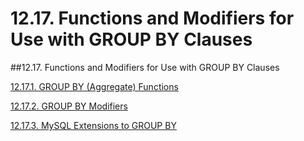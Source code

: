 # 12.17. Functions and Modifiers for Use with GROUP BY Clauses

##12.17. Functions and Modifiers for Use with GROUP BY Clauses

[12.17.1. GROUP BY (Aggregate) Functions][12-17-1-GBF]

[12.17.2. GROUP BY Modifiers][12-17-2-GBM]

[12.17.3. MySQL Extensions to GROUP BY][12-17-3-MEGB]

[12-17-1-GBF]: ./12.17.01_GROUP_BY_Aggregate_Functions.md
[12-17-2-GBM]: ./12.17.02_GROUP_BY_Modifiers.md
[12-17-3-MEGB]: ./12.17.03_MySQL_Extensions_to_GROUP_BY.md